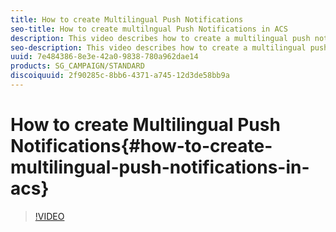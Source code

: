 ```yaml
---
title: How to create Multilingual Push Notifications
seo-title: How to create multilngual Push Notifications in ACS
description: This video describes how to create a multilingual push notification in Adobe Campaign Standard. 
seo-description: This video describes how to create a multilingual push notification in Adobe Campaign Standard.
uuid: 7e484386-8e3e-42a0-9838-780a962dae14
products: SG_CAMPAIGN/STANDARD
discoiquuid: 2f90285c-8bb6-4371-a745-12d3de58bb9a
---
```


# How to create Multilingual Push Notifications{#how-to-create-multilingual-push-notifications-in-acs}

>[!VIDEO](https://video.tv.adobe.com/v/23304?quality=12)
